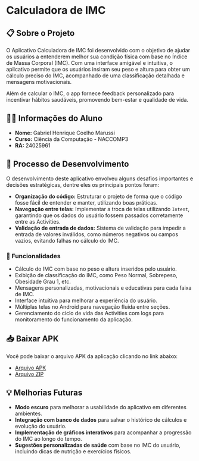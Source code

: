 ﻿# Calculadora de IMC

## 📋 Sobre o Projeto

O Aplicativo Calculadora de IMC foi desenvolvido com o objetivo de ajudar os usuários a entenderem melhor sua condição física com base no Índice de Massa Corporal (IMC). Com uma interface amigável e intuitiva, o aplicativo permite que os usuários insiram seu peso e altura para obter um cálculo preciso do IMC, acompanhado de uma classificação detalhada e mensagens motivacionais.

Além de calcular o IMC, o app fornece feedback personalizado para incentivar hábitos saudáveis, promovendo bem-estar e qualidade de vida.

## 👨‍🎓 Informações do Aluno

- **Nome:** Gabriel Henrique Coelho Marussi
- **Curso:** Ciência da Computação - NACCOMP3
- **RA:** 24025961

## 🚀 Processo de Desenvolvimento

O desenvolvimento deste aplicativo envolveu alguns desafios importantes e decisões estratégicas, dentre eles os principais pontos foram:

- **Organização do código:** Estruturar o projeto de forma que o código fosse fácil de entender e manter, utilizando boas práticas.  
- **Navegação entre telas:** Implementar a troca de telas utilizando `Intent`, garantindo que os dados do usuário fossem passados corretamente entre as Activities.  
- **Validação de entrada de dados:** Sistema de validação para impedir a entrada de valores inválidos, como números negativos ou campos vazios, evitando falhas no cálculo do IMC.

### 🎯 Funcionalidades

- Cálculo do IMC com base no peso e altura inseridos pelo usuário.
- Exibição de classificação do IMC, como Peso Normal, Sobrepeso, Obesidade Grau 1, etc.
- Mensagens personalizadas, motivacionais e educativas para cada faixa de IMC.
- Interface intuitiva para melhorar a experiência do usuário.
- Múltiplas telas no Android para navegação fluida entre seções.
- Gerenciamento do ciclo de vida das Activities com logs para monitoramento do funcionamento da aplicação.

## 📥 Baixar APK

Você pode baixar o arquivo APK da aplicação clicando no link abaixo:

- [Arquivo APK](https://github.com/gabmarussi/CalculadoraIMC/blob/main/CalculadoraIMC.apk)
- [Arquivo ZIP](https://github.com/gabmarussi/CalculadoraIMC/blob/main/CalculadoraIMC.zip)  

## 💡 Melhorias Futuras

- **Modo escuro** para melhorar a usabilidade do aplicativo em diferentes ambientes.
- **Integração com banco de dados** para salvar o histórico de cálculos e evolução do usuário.  
- **Implementação de gráficos interativos** para acompanhar a progressão do IMC ao longo do tempo.  
- **Sugestões personalizadas de saúde** com base no IMC do usuário, incluindo dicas de nutrição e exercícios físicos.